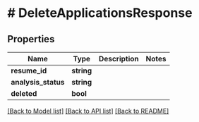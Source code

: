 # # DeleteApplicationsResponse

## Properties

Name | Type | Description | Notes
------------ | ------------- | ------------- | -------------
**resume_id** | **string** |  |
**analysis_status** | **string** |  |
**deleted** | **bool** |  |

[[Back to Model list]](../../README.md#models) [[Back to API list]](../../README.md#endpoints) [[Back to README]](../../README.md)
